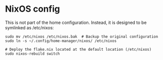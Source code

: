 # NixOS config
This is not part of the home configuration. Instead, it is designed to be symlinked as /etc/nixos:
```
sudo mv /etc/nixos /etc/nixos.bak  # Backup the original configuration
sudo ln -s ~/.config/home-manager/nixos/ /etc/nixos

# Deploy the flake.nix located at the default location (/etc/nixos)
sudo nixos-rebuild switch
```
